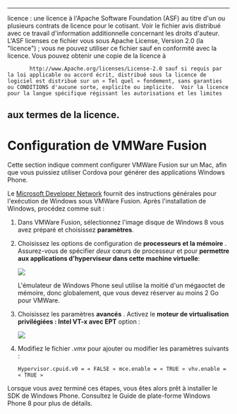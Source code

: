 * * *

licence : une licence à l'Apache Software Foundation (ASF) au titre d'un ou plusieurs contrats de licence pour le cotisant. Voir le fichier avis distribué avec ce travail d'information additionnelle concernant les droits d'auteur. L'ASF licenses ce fichier vous sous Apache License, Version 2.0 (la "licence") ; vous ne pouvez utiliser ce fichier sauf en conformité avec la licence. Vous pouvez obtenir une copie de la licence à

           http://www.Apache.org/licenses/License-2.0 sauf si requis par la loi applicable ou accord écrit, distribué sous la licence de logiciel est distribué sur un « Tel quel » fondement, sans garanties ou CONDITIONS d'aucune sorte, explicite ou implicite.  Voir la licence pour la langue spécifique régissant les autorisations et les limites
    

## aux termes de la licence.

# Configuration de VMWare Fusion

Cette section indique comment configurer VMWare Fusion sur un Mac, afin que vous puissiez utiliser Cordova pour générer des applications Windows Phone.

Le [Microsoft Developer Network][1] fournit des instructions générales pour l'exécution de Windows sous VMWare Fusion. Après l'installation de Windows, procédez comme suit :

 [1]: http://msdn.microsoft.com/en-US/library/windows/apps/jj945426

1.  Dans VMWare Fusion, sélectionnez l'image disque de Windows 8 vous avez préparé et choisissez **paramètres**.

2.  Choisissez les options de configuration de **processeurs et la mémoire** . Assurez-vous de spécifier *deux* cœurs de processeur et pour **permettre aux applications d'hyperviseur dans cette machine virtuelle**:
    
    ![][2]
    
    L'émulateur de Windows Phone seul utilise la moitié d'un mégaoctet de mémoire, donc globalement, que vous devez réserver au moins 2 Go pour VMWare.

3.  Choisissez les paramètres **avancés** . Activez le **moteur de virtualisation privilégiées : Intel VT-x avec EPT** option :
    
    ![][3]

4.  Modifiez le fichier *.vmx* pour ajouter ou modifier les paramètres suivants :
    
        Hypervisor.cpuid.v0 = « FALSE » mce.enable = « TRUE » vhv.enable = « TRUE »
        

 [2]: img/guide/platforms/wp8/vmware_memory_opts.png
 [3]: img/guide/platforms/wp8/vmware_advanced_opts.png

Lorsque vous avez terminé ces étapes, vous êtes alors prêt à installer le SDK de Windows Phone. Consultez le Guide de plate-forme Windows Phone 8 pour plus de détails.